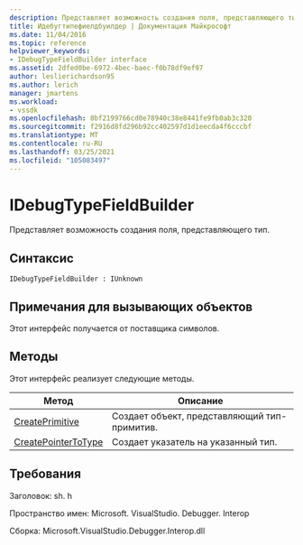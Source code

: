 ```yaml
---
description: Представляет возможность создания поля, представляющего тип.
title: Идебугтипефиелдбуилдер | Документация Майкрософт
ms.date: 11/04/2016
ms.topic: reference
helpviewer_keywords:
- IDebugTypeFieldBuilder interface
ms.assetid: 2dfed0be-6972-4bec-baec-f0b78df9ef97
author: leslierichardson95
ms.author: lerich
manager: jmartens
ms.workload:
- vssdk
ms.openlocfilehash: 8bf2199766cd0e78940c38e8441fe9fb0ab3c320
ms.sourcegitcommit: f2916d8fd296b92cc402597d1d1eecda4f6cccbf
ms.translationtype: MT
ms.contentlocale: ru-RU
ms.lasthandoff: 03/25/2021
ms.locfileid: "105083497"
---
```

# <a name="idebugtypefieldbuilder"></a>IDebugTypeFieldBuilder
Представляет возможность создания поля, представляющего тип.

## <a name="syntax"></a>Синтаксис

```
IDebugTypeFieldBuilder : IUnknown
```

## <a name="notes-for-callers"></a>Примечания для вызывающих объектов
 Этот интерфейс получается от поставщика символов.

## <a name="methods"></a>Методы
 Этот интерфейс реализует следующие методы.

|Метод|Описание|
|------------|-----------------|
|[CreatePrimitive](../../../extensibility/debugger/reference/idebugtypefieldbuilder-createprimitive.md)|Создает объект, представляющий тип-примитив.|
|[CreatePointerToType](../../../extensibility/debugger/reference/idebugtypefieldbuilder-createpointertotype.md)|Создает указатель на указанный тип.|

## <a name="requirements"></a>Требования
 Заголовок: sh. h

 Пространство имен: Microsoft. VisualStudio. Debugger. Interop

 Сборка: Microsoft.VisualStudio.Debugger.Interop.dll
